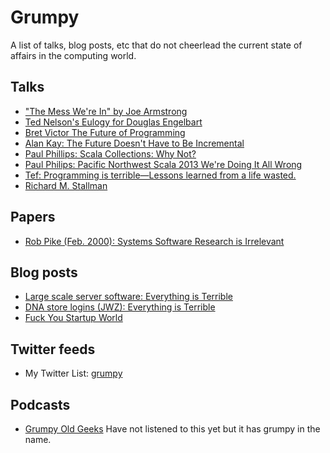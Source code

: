 # Grumpy

A list of talks, blog posts, etc that do not cheerlead the current state of
affairs in the computing world.

## Talks
* ["The Mess We're In" by Joe Armstrong](https://www.youtube.com/watch?v=lKXe3HUG2l4)
* [Ted Nelson's Eulogy for Douglas Engelbart](https://www.youtube.com/watch?v=yMjPqr1s-cg)
* [Bret Victor The Future of Programming](https://www.youtube.com/watch?v=8pTEmbeENF4)
* [Alan Kay: The Future Doesn't Have to Be Incremental](https://www.youtube.com/watch?v=gTAghAJcO1o)
* [Paul Phillips: Scala Collections: Why Not?](https://www.youtube.com/watch?v=uiJycy6dFSQ)
* [Paul Philips: Pacific Northwest Scala 2013 We're Doing It All Wrong](https://www.youtube.com/watch?v=TS1lpKBMkgg)
* [Tef: Programming is terrible—Lessons learned from a life wasted.](https://www.youtube.com/watch?v=csyL9EC0S0c)
* [Richard M. Stallman](https://www.youtube.com/watch?v=uFMMXRoSxnA)

## Papers
* [Rob Pike (Feb. 2000): Systems Software Research is Irrelevant](http://herpolhode.com/rob/utah2000.pdf)

## Blog posts
* [Large scale server software: Everything is Terrible](http://ferd.ca/lessons-learned-while-working-on-large-scale-server-software.html)
* [DNA store logins (JWZ): Everything is Terrible](http://www.jwz.org/blog/2015/04/dna-store-logins/)
* [Fuck You Startup World](https://medium.com/@shemag8/fuck-you-startup-world-ab6cc72fad0e#.f9zidmz6t)

## Twitter feeds
* My Twitter List: [grumpy](https://twitter.com/uhAndrew/lists/grumpy)

## Podcasts
* [Grumpy Old Geeks](http://tunein.com/radio/Grumpy-Old-Geeks-p561624/) Have not listened to this yet but it has grumpy in the name.

